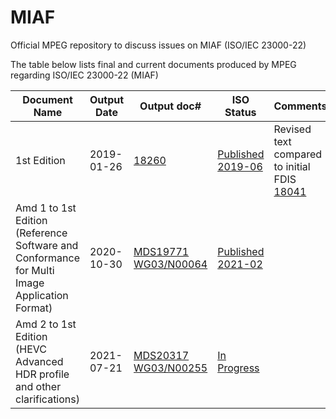 # MIAF
Official MPEG repository to discuss issues on MIAF (ISO/IEC 23000-22)

The table below lists final and current documents produced by MPEG regarding ISO/IEC 23000-22 (MIAF)

| Document Name | Output Date | Output doc# | ISO Status | Comments |
| ----- | ----- | ----- | ----- | ----- | 
| 1st Edition | 2019-01-26 | [18260](https://dms.mpeg.expert/doc_end_user/documents/125_Marrakech/wg11/w18260-v2-w18260.zip) | [Published 2019-06](https://www.iso.org/standard/74417.html) | Revised text compared to initial FDIS [18041](https://dms.mpeg.expert/doc_end_user/documents/124_Macao/wg11/w18041.zip)|
| Amd 1 to 1st Edition (Reference Software and Conformance for Multi Image Application Format) | 2020-10-30 | [MDS19771 WG03/N00064](https://dms.mpeg.expert/doc_end_user/documents/132_OnLine/wg11/MDS19771_WG03_N00064.zip) | [Published 2021-02](https://www.iso.org/standard/80757.html) | |
| Amd 2 to 1st Edition (HEVC Advanced HDR profile and other clarifications) | 2021-07-21 | [MDS20317 WG03/N00255](https://dms.mpeg.expert/doc_end_user/documents/134_OnLine/wg11/MDS20317_WG03_N00255.zip) | [In Progress](https://www.iso.org/standard/81634.html) | |
